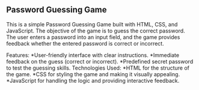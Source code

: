 Password Guessing Game
--------------------------------
This is a simple Password Guessing Game built with HTML, CSS, and JavaScript. The objective of the game is to guess the correct password. The user enters a password into an input field, and the game provides feedback whether the entered password is correct or incorrect.

Features:
  *User-friendly interface with clear instructions.
  *Immediate feedback on the guess (correct or incorrect).
  *Predefined secret password to test the guessing skills.
Technologies Used:
  *HTML for the structure of the game.
  *CSS for styling the game and making it visually appealing.
  *JavaScript for handling the logic and providing interactive feedback.
